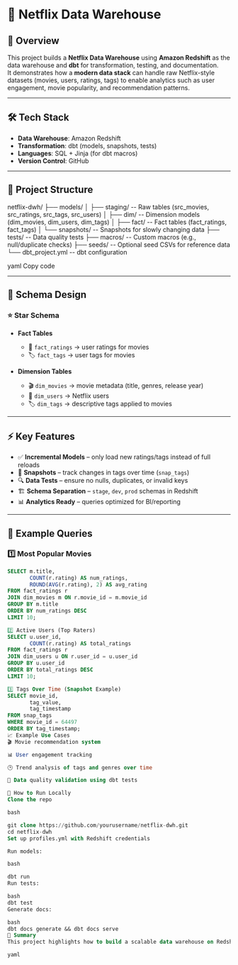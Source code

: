 # 🍿 Netflix Data Warehouse  

## 📌 Overview  
This project builds a **Netflix Data Warehouse** using **Amazon Redshift** as the data warehouse and **dbt** for transformation, testing, and documentation.  
It demonstrates how a **modern data stack** can handle raw Netflix-style datasets (movies, users, ratings, tags) to enable analytics such as user engagement, movie popularity, and recommendation patterns.  

---

## 🛠️ Tech Stack  
- **Data Warehouse**: Amazon Redshift  
- **Transformation**: dbt (models, snapshots, tests)  
- **Languages**: SQL + Jinja (for dbt macros)  
- **Version Control**: GitHub  

---

## 📂 Project Structure  
netflix-dwh/
├── models/
│ ├── staging/ -- Raw tables (src_movies, src_ratings, src_tags, src_users)
│ ├── dim/ -- Dimension models (dim_movies, dim_users, dim_tags)
│ ├── fact/ -- Fact tables (fact_ratings, fact_tags)
│ └── snapshots/ -- Snapshots for slowly changing data
├── tests/ -- Data quality tests
├── macros/ -- Custom macros (e.g., null/duplicate checks)
├── seeds/ -- Optional seed CSVs for reference data
└── dbt_project.yml -- dbt configuration

yaml
Copy code

---

## 🧩 Schema Design  

### ⭐ Star Schema  
- **Fact Tables**  
  - 🎥 `fact_ratings` → user ratings for movies  
  - 🏷️ `fact_tags` → user tags for movies  

- **Dimension Tables**  
  - 🎬 `dim_movies` → movie metadata (title, genres, release year)  
  - 👥 `dim_users` → Netflix users  
  - 🏷️ `dim_tags` → descriptive tags applied to movies  

---

## ⚡ Key Features  
- ✅ **Incremental Models** – only load new ratings/tags instead of full reloads  
- 📸 **Snapshots** – track changes in tags over time (`snap_tags`)  
- 🔍 **Data Tests** – ensure no nulls, duplicates, or invalid keys  
- 🏗️ **Schema Separation** – `stage`, `dev`, `prod` schemas in Redshift  
- 📊 **Analytics Ready** – queries optimized for BI/reporting  

---

## 📝 Example Queries  

### 1️⃣ Most Popular Movies  
```sql
SELECT m.title,
       COUNT(r.rating) AS num_ratings,
       ROUND(AVG(r.rating), 2) AS avg_rating
FROM fact_ratings r
JOIN dim_movies m ON r.movie_id = m.movie_id
GROUP BY m.title
ORDER BY num_ratings DESC
LIMIT 10;

2️⃣ Active Users (Top Raters)
SELECT u.user_id,
       COUNT(r.rating) AS total_ratings
FROM fact_ratings r
JOIN dim_users u ON r.user_id = u.user_id
GROUP BY u.user_id
ORDER BY total_ratings DESC
LIMIT 10;

3️⃣ Tags Over Time (Snapshot Example)
SELECT movie_id,
       tag_value,
       tag_timestamp
FROM snap_tags
WHERE movie_id = 64497
ORDER BY tag_timestamp;
📈 Example Use Cases
🎬 Movie recommendation system

📊 User engagement tracking

🕒 Trend analysis of tags and genres over time

🧹 Data quality validation using dbt tests

🚀 How to Run Locally
Clone the repo

bash

git clone https://github.com/yourusername/netflix-dwh.git
cd netflix-dwh
Set up profiles.yml with Redshift credentials

Run models:

bash

dbt run
Run tests:

bash
dbt test
Generate docs:

bash
dbt docs generate && dbt docs serve
📌 Summary
This project highlights how to build a scalable data warehouse on Redshift using dbt, with focus on incremental modeling, snapshots, and data quality for a Netflix-style dataset.

yaml

